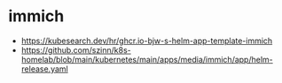 # immich

- https://kubesearch.dev/hr/ghcr.io-bjw-s-helm-app-template-immich
- https://github.com/szinn/k8s-homelab/blob/main/kubernetes/main/apps/media/immich/app/helm-release.yaml
